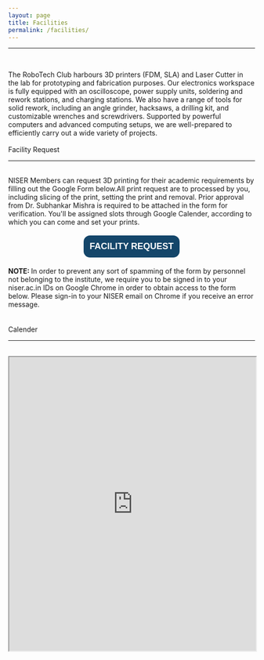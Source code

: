 ```yaml
---
layout: page
title: Facilities
permalink: /facilities/
---
```



<hr>
<div class="veil">
<br>


The RoboTech Club harbours 3D printers (FDM, SLA) and Laser Cutter in the lab for prototyping and fabrication purposes. Our electronics workspace is fully equipped with an oscilloscope, power supply units, soldering and rework stations, and charging stations. We also have a range of tools for solid rework, including an angle grinder, hacksaws, a drilling kit, and customizable wrenches and screwdrivers. Supported by powerful computers and advanced computing setups, we are well-prepared to efficiently carry out a wide variety of projects.
<br>
<br>
<span class="adminheading; font-size: 24px;">Facility Request</span>
<hr>
<br>
NISER Members can request 3D printing for their academic requirements by filling out the Google Form below.All print request are to processed by you, including slicing of the print, setting the print and removal. Prior approval from Dr. Subhankar Mishra is required to be attached in the form for verification. You'll be assigned slots through Google Calender, according to which you can come and set your prints.

<br>
<br>
<center>
<a href="https://forms.gle/Z2BfhucCFttkA842A"><button style="font-size: 18px; background-color: #14466a; color: white; border: solid 2px white; border-radius: 15px 15px 15px 15px; padding: 12px 12px 12px 12px; cursor: pointer;"><strong>FACILITY REQUEST</strong></button></a>
</center>

<br>
<strong>NOTE: </strong>In order to prevent any sort of spamming of the form by personnel not belonging to the institute, we require you to be signed in to your niser.ac.in IDs on Google Chrome in order to obtain access to the form below. Please sign-in to your NISER email on Chrome if you receive an error message.
<br>
<br>
<br>
<span class="adminheading; font-size: 24px;">Calender</span>
<hr>
<br>
<center><iframe width="100%" height="600" src="https://calendar.google.com/calendar/embed?height=600&wkst=2&ctz=Asia%2FKolkata&bgcolor=%23ffffff&src=cnRjQG5pc2VyLmFjLmlu&color=%233F51B5" style="border-width:2" frameborder="0" scrolling="no"></iframe></center>
<br>
<br>

</div>

